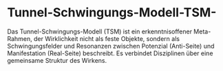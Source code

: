 # Tunnel-Schwingungs-Modell-TSM-
Das Tunnel-Schwingungs-Modell (TSM) ist ein erkenntnisoffener Meta-Rahmen, der Wirklichkeit nicht als feste Objekte, sondern als Schwingungsfelder und Resonanzen zwischen Potenzial (Anti-Seite) und Manifestation (Real-Seite) beschreibt. Es verbindet Disziplinen über eine gemeinsame Struktur des Wirkens.
